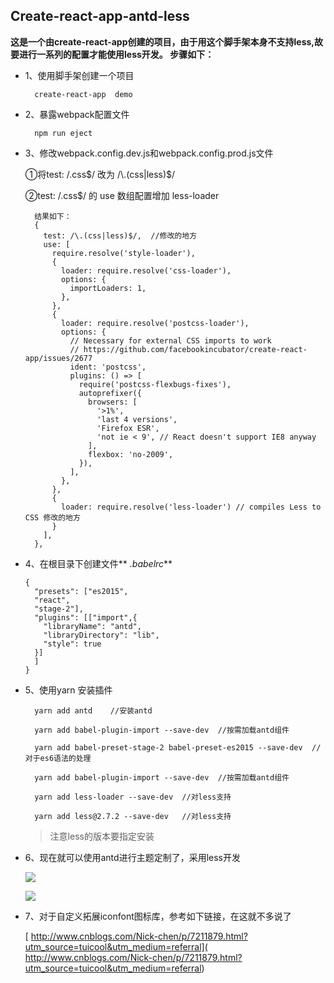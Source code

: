## Create-react-app-antd-less     

 
**这是一个由create-react-app创建的项目，由于用这个脚手架本身不支持less,故要进行一系列的配置才能使用less开发。
步骤如下：**

- 1、使用脚手架创建一个项目

		create-react-app  demo

- 2、暴露webpack配置文件

		npm run eject  

- 3、修改webpack.config.dev.js和webpack.config.prod.js文件

	①将test: /\.css$/ 改为 /\.(css|less)$/

	②test: /\.css$/ 的 use 数组配置增加 less-loader


		结果如下：
		{
		  test: /\.(css|less)$/,  //修改的地方
		  use: [
		    require.resolve('style-loader'),
		    {
		      loader: require.resolve('css-loader'),
		      options: {
		        importLoaders: 1,
		      },
		    },
		    {
		      loader: require.resolve('postcss-loader'),
		      options: {
		        // Necessary for external CSS imports to work
		        // https://github.com/facebookincubator/create-react-app/issues/2677
		        ident: 'postcss',
		        plugins: () => [
		          require('postcss-flexbugs-fixes'),
		          autoprefixer({
		            browsers: [
		              '>1%',
		              'last 4 versions',
		              'Firefox ESR',
		              'not ie < 9', // React doesn't support IE8 anyway
		            ],
		            flexbox: 'no-2009',
		          }),
		        ],
		      },
		    },
		    {
		      loader: require.resolve('less-loader') // compiles Less to CSS 修改的地方
		    }
		  ],
		},

- 	4、在根目录下创建文件** *.babelrc***
		
	   
		{
		  "presets": ["es2015",
		  "react",
		  "stage-2"],
		  "plugins": [["import",{
		    "libraryName": "antd",
		    "libraryDirectory": "lib",
		    "style": true
		  }]
		  ]
		}

- 5、使用yarn 安装插件

        yarn add antd    //安装antd

		yarn add babel-plugin-import --save-dev  //按需加载antd组件

		yarn add babel-preset-stage-2 babel-preset-es2015 --save-dev  //对于es6语法的处理

		yarn add babel-plugin-import --save-dev  //按需加载antd组件
		
		yarn add less-loader --save-dev  //对less支持
		
		yarn add less@2.7.2 --save-dev   //对less支持


	> 注意less的版本要指定安装

- 6、现在就可以使用antd进行主题定制了，采用less开发

	![](https://i.imgur.com/ldpzbcD.png)

	![](https://i.imgur.com/NvQiaN5.png)

- 7、对于自定义拓展iconfont图标库，参考如下链接，在这就不多说了

	[ http://www.cnblogs.com/Nick-chen/p/7211879.html?utm_source=tuicool&utm_medium=referral]( http://www.cnblogs.com/Nick-chen/p/7211879.html?utm_source=tuicool&utm_medium=referral)
